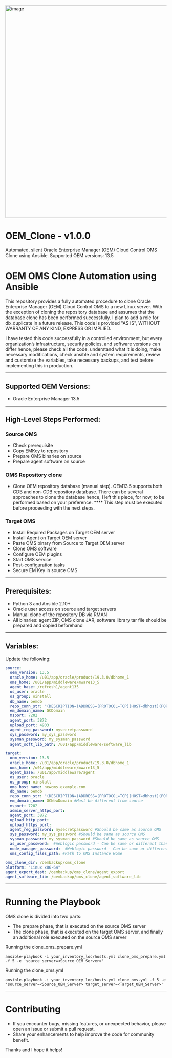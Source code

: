 <img width="664" alt="image" src="https://github.com/user-attachments/assets/611e431b-d729-45a6-b0e8-f8facd1587ec" />

# OEM_Clone - v1.0.0
Automated, silent Oracle Enterprise Manager (OEM) Cloud Control OMS Clone using Ansible. Supported OEM versions: 13.5

# OEM OMS Clone Automation using Ansible

This repository provides a fully automated procedure to clone Oracle Enterprise Manager (OEM) Cloud Control OMS to a new Linux server. With the exception of cloning the repository database and assumes that the database clone has been performed successfully. I plan to add a role for db_duplicate in a future release.
This code is provided "AS IS", WITHOUT WARRANTY OF ANY KIND, EXPRESS OR IMPLIED.

I have tested this code successfully in a controlled environment, but every organization’s infrastructure, security policies, and software versions can differ hence, please check all the code, understand what it is doing, make necessary modifications, check ansible and system requirements, review and customize the variables, take necessary backups, and test before implementing this in production.

---

## Supported OEM Versions:
- Oracle Enterprise Manager 13.5

---

## High-Level Steps Performed:
### Source OMS
- Check prerequisite
- Copy EMKey to repository
- Prepare OMS binaries on source
- Prepare agent software on source
### OMS Repository clone
- Clone OEM repository database (manual step). OEM13.5 supports both CDB and non-CDB repository database. There can be several approaches to clone the database hence, I left this piece, for now, to be performed based on your preference. **** This step must be executed before proceeding with the next steps.
### Target OMS
- Install Required Packages on Target OEM server
- Install Agent on Target OEM server
- Paste OMS binary from Source to Target OEM server
- Clone OMS software
- Configure OEM plugins
- Start OMS service
- Post-configuration tasks
- Secure EM Key in source OMS

---

## Prerequisites:

- Python 3 and Ansible 2.10+
- Oracle user access on source and target servers
- Manual clone of the repository DB via RMAN
- All binaries: agent ZIP, OMS clone JAR, software library tar file should be prepared and copied beforehand

---

## Variables:

Update the following:
```yaml
source:
  oem_version: 13.5
  oracle_home: /u01/app/oracle/product/19.3.0/dbhome_1
  oms_home: /u01/app/middleware/mware13_5
  agent_base: /refresh1/agent135
  os_user: oracle
  os_group: oinstall
  db_name: oemdb
  repo_conn_str: "(DESCRIPTION=(ADDRESS=(PROTOCOL=TCP)(HOST=dbhost)(PORT=1521))(CONNECT_DATA=(SID=oemdb)))"
  em_domain_name: GCDomain
  msport: 7202
  agent_port: 3872
  upload_port: 4903
  agent_reg_password: mysecretpassword
  sys_password: my_sys_password
  sysman_password: my_sysman_password
  agent_soft_lib_path: /u01/app/middleware/software_lib

target:
  oem_version: 13.5
  oracle_home: /u01/app/oracle/product/19.3.0/dbhome_1
  oms_home: /u01/app/middleware/mware13_5
  agent_base: /u01/app/middleware/agent
  os_user: oracle
  os_group: oinstall
  oms_host_name: newoms.example.com
  db_name: oemdb
  repo_conn_str: "(DESCRIPTION=(ADDRESS=(PROTOCOL=TCP)(HOST=dbhost)(PORT=1521))(CONNECT_DATA=(SID=oemdb)))"
  em_domain_name: GCNewDomain #Must be different from source
  msport: 7202
  admin_server_https_port: 
  agent_port: 3872
  upload_http_port: 
  upload_https_port: 
  agent_reg_password: mysecretpassword #Should be same as source OMS
  sys_password: my_sys_password #Should be same as source OMS
  sysman_password: my_sysman_password #Should be same as source OMS 
  as_user_password:  #Weblogic password - Can be same or different than source OMS
  node_manager_password:  #Weblogic password - Can be same or different than source OMS
  oms_config_files_path: #Path to OMS Instance Home

oms_clone_dir: /oembackup/oms_clone
platform: "Linux x86-64"
agent_export_dest: /oembackup/oms_clone/agent_export
agent_software_lib: /oembackup/oms_clone/agent_software_lib
```
---
# Running the Playbook
OMS clone is divided into two parts:
- The prepare phase, that is executed on the source OMS server
- The clone phase, that is executed on the target OMS server, and finally an additional role executed on the source OMS server

Running the clone_oms_prepare.yml
```shell
ansible-playbook -i your_inventory_loc/hosts.yml clone_oms_prepare.yml -f 5 -e 'source_server=<Source_OEM_Server>'
```

Running the clone_oms.yml
```shell
ansible-playbook -i your_inventory_loc/hosts.yml clone_oms.yml -f 5 -e 'source_server=<Source_OEM_Server> target_server=<Target_OEM_Server>'
```
---
# Contributing
- If you encounter bugs, missing features, or unexpected behavior, please open an issue or submit a pull request.
- Share your enhancements to help improve the code for community benefit.

Thanks and I hope it helps!
